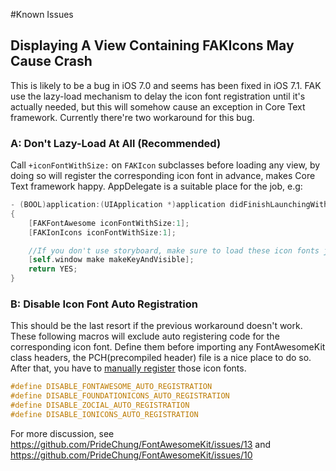 #Known Issues

## Displaying A View Containing FAKIcons May Cause Crash

This is likely to be a bug in iOS 7.0 and seems has been fixed in iOS 7.1. FAK use the lazy-load mechanism to delay the icon font registration until it's actually needed, but this will somehow cause an exception in Core Text framework. Currently there're two workaround for this bug.

### A: Don't Lazy-Load At All (Recommended)

Call `+iconFontWithSize:` on `FAKIcon` subclasses before loading any view, by doing so will register the corresponding icon font in advance, makes Core Text framework happy. AppDelegate is a suitable place for the job, e.g:

```objective-c
- (BOOL)application:(UIApplication *)application didFinishLaunchingWithOptions:(NSDictionary *)launchOptions
{
    [FAKFontAwesome iconFontWithSize:1];
    [FAKIonIcons iconFontWithSize:1];

    //If you don't use storyboard, make sure to load these icon fonts just right before making the window key and visible.
    [self.window make makeKeyAndVisible];
    return YES;
}
```

### B: Disable Icon Font Auto Registration

This should be the last resort if the previous workaround doesn't work. These following macros will exclude auto registering code for the corresponding icon font. Define them before importing any FontAwesomeKit class headers, the PCH(precompiled header) file is a nice place to do so. After that, you have to [manually register](http://stackoverflow.com/questions/15984937/adding-custom-fonts-to-ios-app-finding-their-real-names) those icon fonts.

```objective-c
#define DISABLE_FONTAWESOME_AUTO_REGISTRATION
#define DISABLE_FOUNDATIONICONS_AUTO_REGISTRATION
#define DISABLE_ZOCIAL_AUTO_REGISTRATION
#define DISABLE_IONICONS_AUTO_REGISTRATION
```

For more discussion, see https://github.com/PrideChung/FontAwesomeKit/issues/13 and https://github.com/PrideChung/FontAwesomeKit/issues/10
